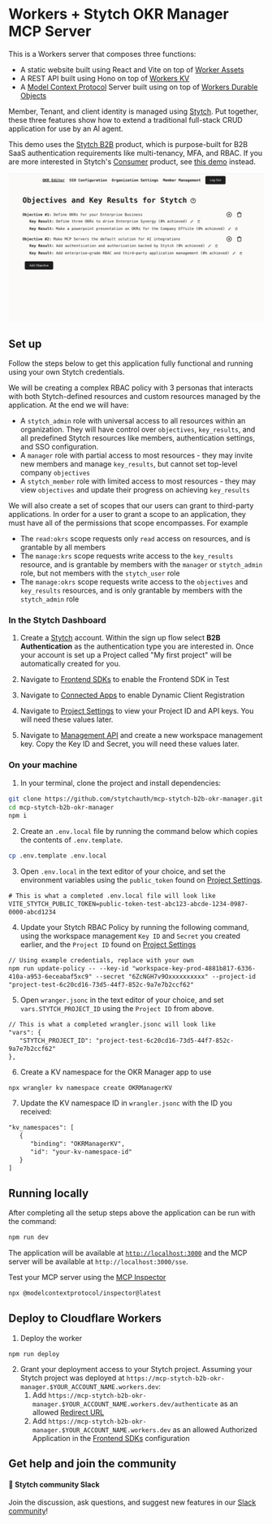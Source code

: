 # Workers + Stytch OKR Manager MCP Server

This is a Workers server that composes three functions:
* A static website built using React and Vite on top of [Worker Assets](https://developers.cloudflare.com/workers/static-assets/)
* A REST API built using Hono on top of [Workers KV](https://developers.cloudflare.com/kv/) 
* A [Model Context Protocol](https://modelcontextprotocol.io/introduction) Server built using on top of [Workers Durable Objects](https://developers.cloudflare.com/durable-objects/)

Member, Tenant, and client identity is managed using [Stytch](https://stytch.com/). Put together, these three features show how to extend a traditional full-stack CRUD application for use by an AI agent.

This demo uses the [Stytch B2B](https://stytch.com/b2b) product, which is purpose-built for B2B SaaS authentication requirements like multi-tenancy, MFA, and RBAC. 
If you are more interested in Stytch's [Consumer](https://stytch.com/b2c) product, see [this demo](https://github.com/stytchauth/mcp-stytch-consumer-todo-list/) instead.

![](./.github/hero.png)

## Set up

Follow the steps below to get this application fully functional and running using your own Stytch credentials.

We will be creating a complex RBAC policy with 3 personas that interacts with both Stytch-defined resources and custom resources managed by the application.
At the end we will have:
- A `stytch_admin` role with universal access to all resources within an organization. They will have control over `objectives`, `key_results`, and all predefined Stytch resources like members, authentication settings, and SSO configuration.
- A `manager` role with partial access to most resources - they may invite new members and manage `key_results`, but cannot set top-level company `objectives`
- A `stytch_member` role with limited access to most resources - they may view `objectives` and update their progress on achieving `key_results`

We will also create a set of scopes that our users can grant to third-party applications. In order for a user to grant a scope to an application, they must have all of the permissions that scope encompasses. For example  
- The `read:okrs` scope requests only `read` access on resources, and is grantable by all members
- The `manage:krs` scope requests write access to the `key_results` resource, and is grantable by members with the `manager` or `stytch_admin` role, but not members with the `stytch_user` role
- The `manage:okrs` scope requests write access to the `objectives` and `key_results` resources, and is only grantable by members with the `stytch_admin` role


### In the Stytch Dashboard

1. Create a [Stytch](https://stytch.com/) account. Within the sign up flow select **B2B Authentication** as the authentication type you are interested in. Once your account is set up a Project called "My first project" will be automatically created for you.

2. Navigate to [Frontend SDKs](https://stytch.com/dashboard/sdk-configuration?env=test) to enable the Frontend SDK in Test

3. Navigate to [Connected Apps](https://stytch.com/dashboard/connected-apps?env=test) to enable Dynamic Client Registration

4. Navigate to [Project Settings](https://stytch.com/dashboard/project-settings?env=test) to view your Project ID and API keys. You will need these values later.

5. Navigate to [Management API](https://stytch.com/dashboard/settings/management-api) and create a new workspace management key. Copy the Key ID and Secret, you will need these values later.

### On your machine

1. In your terminal, clone the project and install dependencies:

```bash
git clone https://github.com/stytchauth/mcp-stytch-b2b-okr-manager.git
cd mcp-stytch-b2b-okr-manager
npm i
```

2. Create an `.env.local` file by running the command below which copies the contents of `.env.template`.

```bash
cp .env.template .env.local
```

3. Open `.env.local` in the text editor of your choice, and set the environment variables using the `public_token` found on [Project Settings](https://stytch.com/dashboard/project-settings?env=test).

```
# This is what a completed .env.local file will look like
VITE_STYTCH_PUBLIC_TOKEN=public-token-test-abc123-abcde-1234-0987-0000-abcd1234
```

4. Update your Stytch RBAC Policy by running the following command, using the workspace management `Key ID` and `Secret` you created earlier, and the `Project ID` found on [Project Settings](https://stytch.com/dashboard/project-settings?env=test)
```
// Using example credentials, replace with your own
npm run update-policy -- --key-id "workspace-key-prod-4881b817-6336-410a-a953-6eceabaf5xc9" --secret "6ZcNGH7v9Oxxxxxxxxxx" --project-id "project-test-6c20cd16-73d5-44f7-852c-9a7e7b2ccf62"
```

5. Open `wranger.jsonc` in the text editor of your choice, and set `vars.STYTCH_PROJECT_ID` using the `Project ID` from above.
```
// This is what a completed wrangler.jsonc will look like
"vars": {
   "STYTCH_PROJECT_ID": "project-test-6c20cd16-73d5-44f7-852c-9a7e7b2ccf62"
},
```

6. Create a KV namespace for the OKR Manager app to use
```
npx wrangler kv namespace create OKRManagerKV
```

7. Update the KV namespace ID in `wrangler.jsonc` with the ID you received:

```
"kv_namespaces": [
   {
      "binding": "OKRManagerKV",
      "id": "your-kv-namespace-id"
   }
]
```

## Running locally

After completing all the setup steps above the application can be run with the command:

```bash
npm run dev
```

The application will be available at [`http://localhost:3000`](http://localhost:3000) and the MCP server will be available at `http://localhost:3000/sse`.

Test your MCP server using the [MCP Inspector](https://modelcontextprotocol.io/docs/tools/inspector)
```bash
npx @modelcontextprotocol/inspector@latest
```

##  Deploy to Cloudflare Workers

1. Deploy the worker

```
npm run deploy
```

2. Grant your deployment access to your Stytch project. Assuming your Stytch project was deployed at `https://mcp-stytch-b2b-okr-manager.$YOUR_ACCOUNT_NAME.workers.dev`:
   1. Add `https://mcp-stytch-b2b-okr-manager.$YOUR_ACCOUNT_NAME.workers.dev/authenticate` as an allowed [Redirect URL](https://stytch.com/dashboard/redirect-urls?env=test)
   2. Add `https://mcp-stytch-b2b-okr-manager.$YOUR_ACCOUNT_NAME.workers.dev` as an allowed Authorized Application in the [Frontend SDKs](https://stytch.com/dashboard/sdk-configuration?env=test) configuration

## Get help and join the community

#### :speech_balloon: Stytch community Slack

Join the discussion, ask questions, and suggest new features in our [Slack community](https://stytch.com/docs/resources/support/overview)!

